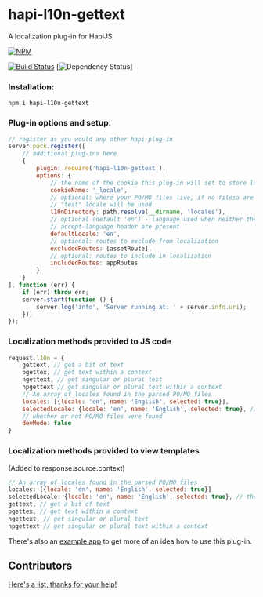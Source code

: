hapi-l10n-gettext
=================
A localization plug-in for HapiJS

[![NPM](https://nodei.co/npm/hapi-l10n-gettext.png)](https://nodei.co/npm/hapi-l10n-gettext/)

[![Build Status](https://travis-ci.org/maxnachlinger/hapi-l10n-gettext.png?branch=master)](https://travis-ci.org/maxnachlinger/hapi-l10n-gettext)
[![Dependency Status](http://img.shields.io/david/maxnachlinger/hapi-l10n-gettext.svg)]

### Installation:
```
npm i hapi-l10n-gettext
```
### Plug-in options and setup:
```javascript
// register as you would any other hapi plug-in
server.pack.register([
    // additional plug-ins here
    {
        plugin: require('hapi-l10n-gettext'),
        options: {
            // the name of the cookie this plug-in will set to store locale
            cookieName: '_locale',
            // optional: where your PO/MO files live, if no filesa are found, a debugging 
            // "test" locale will be used.
            l10nDirectory: path.resolve(__dirname, 'locales'),
            // optional (default 'en') - language used when neither the cookie nor the 
            // accept-language header are present
            defaultLocale: 'en',
            // optional: routes to exclude from localization
            excludedRoutes: [assetRoute],
            // optional: routes to include in localization
            includedRoutes: appRoutes
        }
    }
], function (err) {
    if (err) throw err;
    server.start(function () {
        server.log('info', 'Server running at: ' + server.info.uri);
    });
});
```
### Localization methods provided to JS code
```javascript
request.l10n = {
    gettext, // get a bit of text
    pgettex, // get text within a context
    ngettext, // get singular or plural text
    npgettext // get singular or plural text within a context
    // An array of locales found in the parsed PO/MO files
    locales: [{locale: 'en', name: 'English', selected: true}],
    selectedLocale: {locale: 'en', name: 'English', selected: true}, // the currently selected locale
    // whether or not PO/MO files were found
    devMode: false
}
```
### Localization methods provided to view templates
(Added to response.source.context)
```javascript
// An array of locales found in the parsed PO/MO files
locales: [{locale: 'en', name: 'English', selected: true}]
selectedLocale: {locale: 'en', name: 'English', selected: true}, // the currently selected locale
gettext, // get a bit of text
pgettex, // get text within a context
ngettext, // get singular or plural text
npgettext // get singular or plural text within a context
```
There's also an [example app](examples/register) to get more of an idea how to use this plug-in.

## Contributors
[Here's a list, thanks for your help!](https://github.com/maxnachlinger/hapi-l10n-gettext/graphs/contributors)
